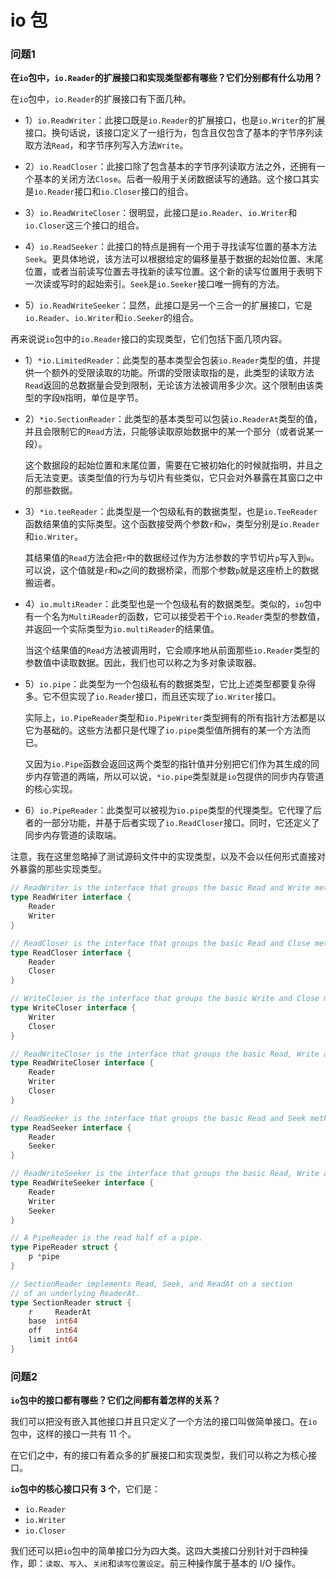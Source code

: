 # io 包



### 问题1

**在`io`包中，`io.Reader`的扩展接口和实现类型都有哪些？它们分别都有什么功用？**

在`io`包中，`io.Reader`的扩展接口有下面几种。

* 1）`io.ReadWriter`：此接口既是`io.Reader`的扩展接口，也是`io.Writer`的扩展接口。换句话说，该接口定义了一组行为，包含且仅包含了基本的字节序列读取方法`Read`，和字节序列写入方法`Write`。

* 2）`io.ReadCloser`：此接口除了包含基本的字节序列读取方法之外，还拥有一个基本的关闭方法`Close`。后者一般用于关闭数据读写的通路。这个接口其实是`io.Reader`接口和`io.Closer`接口的组合。

* 3）`io.ReadWriteCloser`：很明显，此接口是`io.Reader`、`io.Writer`和`io.Closer`这三个接口的组合。

* 4）`io.ReadSeeker`：此接口的特点是拥有一个用于寻找读写位置的基本方法`Seek`。更具体地说，该方法可以根据给定的偏移量基于数据的起始位置、末尾位置，或者当前读写位置去寻找新的读写位置。这个新的读写位置用于表明下一次读或写时的起始索引。`Seek`是`io.Seeker`接口唯一拥有的方法。

* 5）`io.ReadWriteSeeker`：显然，此接口是另一个三合一的扩展接口，它是`io.Reader`、`io.Writer`和`io.Seeker`的组合。

再来说说`io`包中的`io.Reader`接口的实现类型，它们包括下面几项内容。

* 1）`*io.LimitedReader`：此类型的基本类型会包装`io.Reader`类型的值，并提供一个额外的受限读取的功能。所谓的受限读取指的是，此类型的读取方法`Read`返回的总数据量会受到限制，无论该方法被调用多少次。这个限制由该类型的字段`N`指明，单位是字节。

* 2）`*io.SectionReader`：此类型的基本类型可以包装`io.ReaderAt`类型的值，并且会限制它的`Read`方法，只能够读取原始数据中的某一个部分（或者说某一段）。

  这个数据段的起始位置和末尾位置，需要在它被初始化的时候就指明，并且之后无法变更。该类型值的行为与切片有些类似，它只会对外暴露在其窗口之中的那些数据。

* 3）`*io.teeReader`：此类型是一个包级私有的数据类型，也是`io.TeeReader`函数结果值的实际类型。这个函数接受两个参数`r`和`w`，类型分别是`io.Reader`和`io.Writer`。

  其结果值的`Read`方法会把`r`中的数据经过作为方法参数的字节切片`p`写入到`w`。可以说，这个值就是`r`和`w`之间的数据桥梁，而那个参数`p`就是这座桥上的数据搬运者。

* 4）`io.multiReader`：此类型也是一个包级私有的数据类型。类似的，`io`包中有一个名为`MultiReader`的函数，它可以接受若干个`io.Reader`类型的参数值，并返回一个实际类型为`io.multiReader`的结果值。

  当这个结果值的`Read`方法被调用时，它会顺序地从前面那些`io.Reader`类型的参数值中读取数据。因此，我们也可以称之为多对象读取器。

* 5）`io.pipe`：此类型为一个包级私有的数据类型，它比上述类型都要复杂得多。它不但实现了`io.Reader`接口，而且还实现了`io.Writer`接口。

  实际上，`io.PipeReader`类型和`io.PipeWriter`类型拥有的所有指针方法都是以它为基础的。这些方法都只是代理了`io.pipe`类型值所拥有的某一个方法而已。

  又因为`io.Pipe`函数会返回这两个类型的指针值并分别把它们作为其生成的同步内存管道的两端，所以可以说，`*io.pipe`类型就是`io`包提供的同步内存管道的核心实现。

* 6）`io.PipeReader`：此类型可以被视为`io.pipe`类型的代理类型。它代理了后者的一部分功能，并基于后者实现了`io.ReadCloser`接口。同时，它还定义了同步内存管道的读取端。

注意，我在这里忽略掉了测试源码文件中的实现类型，以及不会以任何形式直接对外暴露的那些实现类型。

```go
// ReadWriter is the interface that groups the basic Read and Write methods.
type ReadWriter interface {
	Reader
	Writer
}

// ReadCloser is the interface that groups the basic Read and Close methods.
type ReadCloser interface {
	Reader
	Closer
}

// WriteCloser is the interface that groups the basic Write and Close methods.
type WriteCloser interface {
	Writer
	Closer
}

// ReadWriteCloser is the interface that groups the basic Read, Write and Close methods.
type ReadWriteCloser interface {
	Reader
	Writer
	Closer
}

// ReadSeeker is the interface that groups the basic Read and Seek methods.
type ReadSeeker interface {
	Reader
	Seeker
}

// ReadWriteSeeker is the interface that groups the basic Read, Write and Seek methods.
type ReadWriteSeeker interface {
	Reader
	Writer
	Seeker
}

// A PipeReader is the read half of a pipe.
type PipeReader struct {
	p *pipe
}

// SectionReader implements Read, Seek, and ReadAt on a section
// of an underlying ReaderAt.
type SectionReader struct {
	r     ReaderAt
	base  int64
	off   int64
	limit int64
}
```



### 问题2

**`io`包中的接口都有哪些？它们之间都有着怎样的关系？**

我们可以把没有嵌入其他接口并且只定义了一个方法的接口叫做简单接口。在`io`包中，这样的接口一共有 11 个。

在它们之中，有的接口有着众多的扩展接口和实现类型，我们可以称之为核心接口。

**`io`包中的核心接口只有 3 个**，它们是：

* `io.Reader`
* `io.Writer`
* `io.Closer`



我们还可以把`io`包中的简单接口分为四大类。这四大类接口分别针对于四种操作，即：`读取`、`写入`、`关闭`和`读写位置设定`。前三种操作属于基本的 I/O 操作。